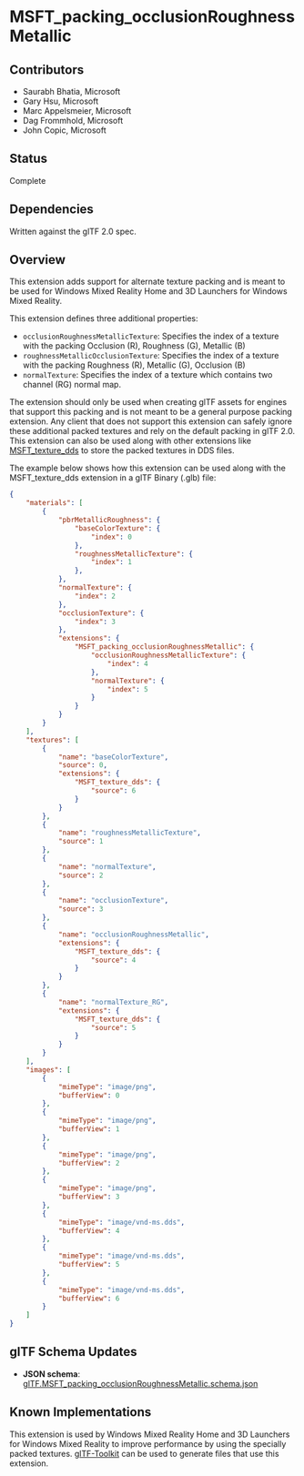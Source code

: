 # MSFT_packing_occlusionRoughnessMetallic

## Contributors

* Saurabh Bhatia, Microsoft
* Gary Hsu, Microsoft
* Marc Appelsmeier, Microsoft
* Dag Frommhold, Microsoft 
* John Copic, Microsoft 

## Status

Complete

## Dependencies

Written against the glTF 2.0 spec.

## Overview

This extension adds support for alternate texture packing and is meant to be used for Windows Mixed Reality Home and 3D Launchers for Windows Mixed Reality.

This extension defines three additional properties:
- `occlusionRoughnessMetallicTexture`: Specifies the index of a texture with the packing Occlusion (R), Roughness (G), Metallic (B)
- `roughnessMetallicOcclusionTexture`: Specifies the index of a texture with the packing Roughness (R), Metallic (G), Occlusion (B)
- `normalTexture`: Specifies the index of a texture which contains two channel (RG) normal map. 

The extension should only be used when creating glTF assets for engines that support this packing and is not meant to be a general purpose packing extension. Any client that does not support this extension can safely ignore these additional packed textures and rely on the default packing in glTF 2.0. This extension can also be used along with other extensions like [MSFT_texture_dds](../MSFT_texture_dds/README.md) to store the packed textures in DDS files. 

The example below shows how this extension can be used along with the MSFT_texture_dds extension in a glTF Binary (.glb) file:

```json
{
    "materials": [
        {
            "pbrMetallicRoughness": {
                "baseColorTexture": {
                    "index": 0
                },
                "roughnessMetallicTexture": {
                    "index": 1
                },
            },
            "normalTexture": {
                "index": 2
            },
            "occlusionTexture": {
                "index": 3
            },
            "extensions": {
                "MSFT_packing_occlusionRoughnessMetallic": {
                    "occlusionRoughnessMetallicTexture": {
                        "index": 4
                    },
                    "normalTexture": {
                        "index": 5
                    }
                }
            }
        }
    ],
    "textures": [
        {
            "name": "baseColorTexture",
            "source": 0,
            "extensions": {
                "MSFT_texture_dds": {
                    "source": 6
                }
            }
        },
        {
            "name": "roughnessMetallicTexture",
            "source": 1
        },
        {
            "name": "normalTexture",
            "source": 2
        },
        {
            "name": "occlusionTexture",
            "source": 3
        },
        {
            "name": "occlusionRoughnessMetallic",
            "extensions": {
                "MSFT_texture_dds": {
                    "source": 4
                }
            }
        },
        {
            "name": "normalTexture_RG",
            "extensions": {
                "MSFT_texture_dds": {
                    "source": 5
                }
            }
        }
    ],
    "images": [
        {
            "mimeType": "image/png",
            "bufferView": 0
        },
        {
            "mimeType": "image/png",
            "bufferView": 1
        },
        {
            "mimeType": "image/png",
            "bufferView": 2
        },
        {
            "mimeType": "image/png",
            "bufferView": 3
        },
        {
            "mimeType": "image/vnd-ms.dds",
            "bufferView": 4
        },
        {
            "mimeType": "image/vnd-ms.dds",
            "bufferView": 5
        },
        {
            "mimeType": "image/vnd-ms.dds",
            "bufferView": 6
        }
    ]
}
```

## glTF Schema Updates

* **JSON schema**: [glTF.MSFT_packing_occlusionRoughnessMetallic.schema.json](schema/glTF.MSFT_packing_occlusionRoughnessMetallic.schema.json)


## Known Implementations

This extension is used by Windows Mixed Reality Home and 3D Launchers for Windows Mixed Reality to improve performance by using the specially packed textures. [glTF-Toolkit](https://github.com/Microsoft/glTF-Toolkit) can be used to generate files that use this extension.

